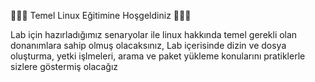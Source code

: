 👨🏽‍💻 Temel Linux Eğitimine Hoşgeldiniz 👨🏽‍💻

Lab için hazırladığımız senaryolar ile linux hakkında temel gerekli olan donanımlara sahip olmuş olacaksınız, Lab içerisinde dizin ve dosya oluşturma, yetki işlmeleri, arama ve paket yükleme konularını pratiklerle sizlere göstermiş olacağız 